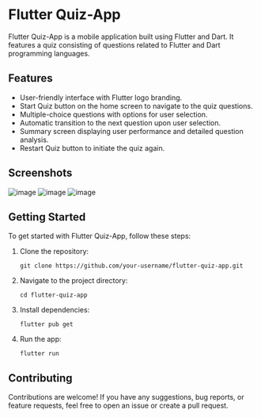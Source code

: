 # Flutter Quiz-App
Flutter Quiz-App is a mobile application built using Flutter and Dart. It features a quiz consisting of questions related to Flutter and Dart programming languages.

## Features
- User-friendly interface with Flutter logo branding.
- Start Quiz button on the home screen to navigate to the quiz questions.
- Multiple-choice questions with options for user selection.
- Automatic transition to the next question upon user selection.
- Summary screen displaying user performance and detailed question analysis.
- Restart Quiz button to initiate the quiz again.

## Screenshots
![image](https://github.com/CokiNbbn/Quiz-App/assets/150018412/0482554d-49f8-4c8b-ba8b-c76dbdda18c3)
![image](https://github.com/CokiNbbn/Quiz-App/assets/150018412/8a6e9f9b-f498-449e-ae1c-dbc5ab8cdd0a)
![image](https://github.com/CokiNbbn/Quiz-App/assets/150018412/3c08d26f-3114-424b-b44a-8c7907383425)

## Getting Started
To get started with Flutter Quiz-App, follow these steps:
1. Clone the repository:
   ```
   git clone https://github.com/your-username/flutter-quiz-app.git
   ```
2. Navigate to the project directory:
   ```
   cd flutter-quiz-app
   ```
4. Install dependencies:
   ```
   flutter pub get
   ```
6. Run the app:
   ```
   flutter run
   ```

## Contributing
Contributions are welcome! If you have any suggestions, bug reports, or feature requests, feel free to open an issue or create a pull request.

